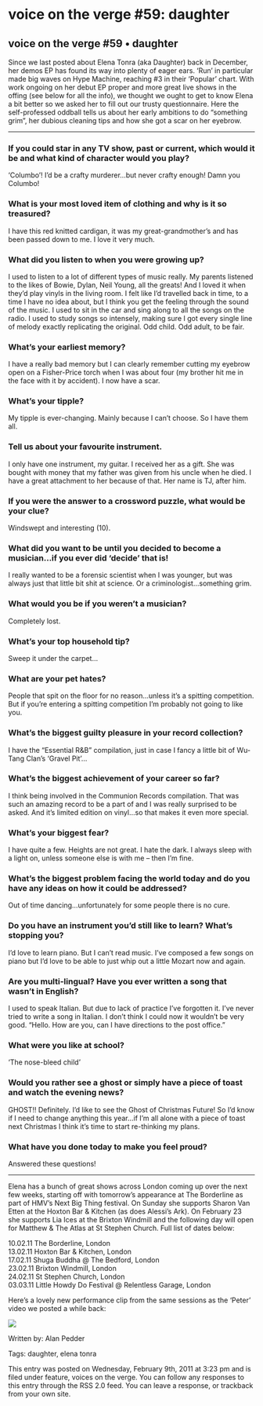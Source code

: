 # voice on the verge #59: daughter
## voice on the verge #59 • daughter

Since we last posted about Elena Tonra (aka Daughter) back in December, her demos EP has found its way into plenty of eager ears. ‘Run’ in particular made big waves on Hype Machine, reaching #3 in their ‘Popular’ chart. With work ongoing on her debut EP proper and more great live shows in the offing (see below for all the info), we thought we ought to get to know Elena a bit better so we asked her to fill out our trusty questionnaire. Here the self-professed oddball tells us about her early ambitions to do “something grim”, her dubious cleaning tips and how she got a scar on her eyebrow.

* * *

### If you could star in any TV show, past or current, which would it be and what kind of character would you play?

‘Columbo’! I’d be a crafty murderer…but never crafty enough! Damn you Columbo!

### What is your most loved item of clothing and why is it so treasured?

I have this red knitted cardigan, it was my great-grandmother’s and has been passed down to me. I love it very much.

### What did you listen to when you were growing up?

I used to listen to a lot of different types of music really. My parents listened to the likes of Bowie, Dylan, Neil Young, all the greats! And I loved it when they’d play vinyls in the living room. I felt like I’d travelled back in time, to a time I have no idea about, but I think you get the feeling through the sound of the music. I used to sit in the car and sing along to all the songs on the radio. I used to study songs so intensely, making sure I got every single line of melody exactly replicating the original. Odd child. Odd adult, to be fair.

### What’s your earliest memory?

I have a really bad memory but I can clearly remember cutting my eyebrow open on a Fisher-Price torch when I was about four (my brother hit me in the face with it by accident). I now have a scar.

### What’s your tipple?

My tipple is ever-changing. Mainly because I can’t choose. So I have them all.

### Tell us about your favourite instrument.

I only have one instrument, my guitar. I received her as a gift. She was bought with money that my father was given from his uncle when he died. I have a great attachment to her because of that. Her name is TJ, after him.

### If you were the answer to a crossword puzzle, what would be your clue?

Windswept and interesting (10).

### What did you want to be until you decided to become a musician…if you ever did ‘decide’ that is!

I really wanted to be a forensic scientist when I was younger, but was always just that little bit shit at science. Or a criminologist…something grim.

### What would you be if you weren’t a musician?

Completely lost.

### What’s your top household tip?

Sweep it under the carpet…

### What are your pet hates?

People that spit on the floor for no reason…unless it’s a spitting competition. But if you’re entering a spitting competition I’m probably not going to like you.

### What’s the biggest guilty pleasure in your record collection?

I have the “Essential R&B” compilation, just in case I fancy a little bit of Wu-Tang Clan’s ‘Gravel Pit’…

### What’s the biggest achievement of your career so far?

I think being involved in the Communion Records compilation. That was such an amazing record to be a part of and I was really surprised to be asked. And it’s limited edition on vinyl…so that makes it even more special.

### What’s your biggest fear?

I have quite a few. Heights are not great. I hate the dark. I always sleep with a light on, unless someone else is with me – then I’m fine.

### What’s the biggest problem facing the world today and do you have any ideas on how it could be addressed?

Out of time dancing…unfortunately for some people there is no cure.

### Do you have an instrument you’d still like to learn? What’s stopping you?

I’d love to learn piano. But I can’t read music. I’ve composed a few songs on piano but I’d love to be able to just whip out a little Mozart now and again.

### Are you multi-lingual? Have you ever written a song that wasn’t in English?

I used to speak Italian. But due to lack of practice I’ve forgotten it. I’ve never tried to write a song in Italian. I don’t think I could now it wouldn’t be very good. “Hello. How are you, can I have directions to the post office.”

### What were you like at school?

‘The nose-bleed child’

### Would you rather see a ghost or simply have a piece of toast and watch the evening news?

GHOST!! Definitely. I’d like to see the Ghost of Christmas Future! So I’d know if I need to change anything this year…if I’m all alone with a piece of toast next Christmas I think it’s time to start re-thinking my plans.

### What have you done today to make you feel proud?

Answered these questions!

* * *

Elena has a bunch of great shows across London coming up over the next few weeks, starting off with tomorrow’s appearance at The Borderline as part of HMV’s Next Big Thing festival. On Sunday she supports Sharon Van Etten at the Hoxton Bar & Kitchen (as does Alessi’s Ark). On February 23 she supports Lia Ices at the Brixton Windmill and the following day will open for Matthew & The Atlas at St Stephen Church. Full list of dates below:

10.02.11 The Borderline, London \
13.02.11 Hoxton Bar & Kitchen, London \
17.02.11 Shuga Buddha @ The Bedford, London \
23.02.11 Brixton Windmill, London \
24.02.11 St Stephen Church, London \
03.03.11 Little Howdy Do Festival @ Relentless Garage, London 

Here’s a lovely new performance clip from the same sessions as the ‘Peter’ video we posted a while back: 

[<img src="https://i.vimeocdn.com/video/125266677-dcbc5a020f87e2844f08cc209499668c65e37f99c0d76c544128ac46785c8347-d">](https://vimeo.com/19721590)

Written by: Alan Pedder 

Tags: daughter, elena tonra 

This entry was posted on Wednesday, February 9th, 2011 at 3:23 pm and is filed under feature, voices on the verge. You can follow any responses to this entry through the RSS 2.0 feed. You can leave a response, or trackback from your own site. 
